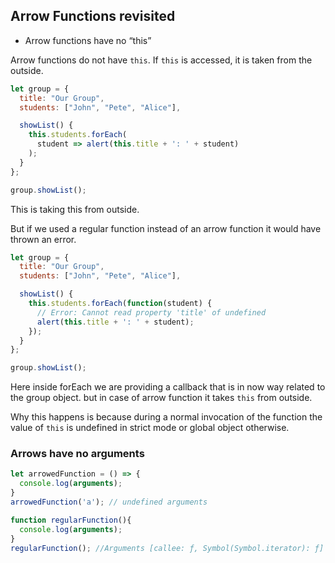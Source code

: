 ## Arrow Functions revisited
- Arrow functions have no “this”

Arrow functions do not have ``this``. If ``this`` is accessed, it is taken from the outside.
```js
let group = {
  title: "Our Group",
  students: ["John", "Pete", "Alice"],

  showList() {
    this.students.forEach(
      student => alert(this.title + ': ' + student)
    );
  }
};

group.showList();
```

This is taking this from outside. 

But if we used a regular function instead of an arrow function it would have thrown an error. 
```js
let group = {
  title: "Our Group",
  students: ["John", "Pete", "Alice"],

  showList() {
    this.students.forEach(function(student) {
      // Error: Cannot read property 'title' of undefined
      alert(this.title + ': ' + student);
    });
  }
};

group.showList();
```
Here inside forEach we are providing a callback that is in now way related to the group object. but in case of arrow function it takes ``this`` from outside. 

Why this happens is because during a normal invocation of the function the value of ``this`` is undefined in strict mode or global object otherwise. 

### Arrows have no arguments

```js
let arrowedFunction = () => {
  console.log(arguments);
}
arrowedFunction('a'); // undefined arguments
```

```js
function regularFunction(){
  console.log(arguments);
}
regularFunction(); //Arguments [callee: ƒ, Symbol(Symbol.iterator): ƒ]
```

